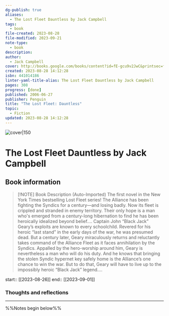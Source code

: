 ```yaml
---
dg-publish: true
aliases:
  - The Lost Fleet Dauntless by Jack Campbell
tags:
  - book
file-created: 2023-08-28
file-modified: 2023-09-21
note-type:
  - book
description: 
author:
  - Jack Campbell
cover: http://books.google.com/books/content?id=fE-gcu9v2JwC&printsec=frontcover&img=1&zoom=1&edge=curl&source=gbs_api
created: 2023-08-28 14:12:28
isbn: 441014186
linter-yaml-title-alias: The Lost Fleet Dauntless by Jack Campbell
pages: 308
progress: [done]
published: 2006-06-27
publisher: Penguin
title: "The Lost Fleet: Dauntless"
topic:
  - Fiction
updated: 2023-08-28 14:12:28
---
```


![cover|150](http://books.google.com/books/content?id=fE-gcu9v2JwC&printsec=frontcover&img=1&zoom=1&edge=curl&source=gbs_api)

# The Lost Fleet Dauntless by Jack Campbell

## Book information

> [!NOTE] Book Description (Auto-Imported)
> The first novel in the New York Times bestselling Lost Fleet series! The Alliance has been fighting the Syndics for a century—and losing badly. Now its fleet is crippled and stranded in enemy territory. Their only hope is a man who's emerged from a century-long hibernation to find he has been heroically idealized beyond belief…. Captain John “Black Jack” Geary’s exploits are known to every schoolchild. Revered for his heroic “last stand” in the early days of the war, he was presumed dead. But a century later, Geary miraculously returns and reluctantly takes command of the Alliance Fleet as it faces annihilation by the Syndics. Appalled by the hero-worship around him, Geary is nevertheless a man who will do his duty. And he knows that bringing the stolen Syndic hypernet key safely home is the Alliance’s one chance to win the war. But to do that, Geary will have to live up to the impossibly heroic “Black Jack” legend….

start:: [[2023-08-26]]
end:: [[2023-09-01]]

### Thoughts and reflections

---
%%Notes begin below%%

##
